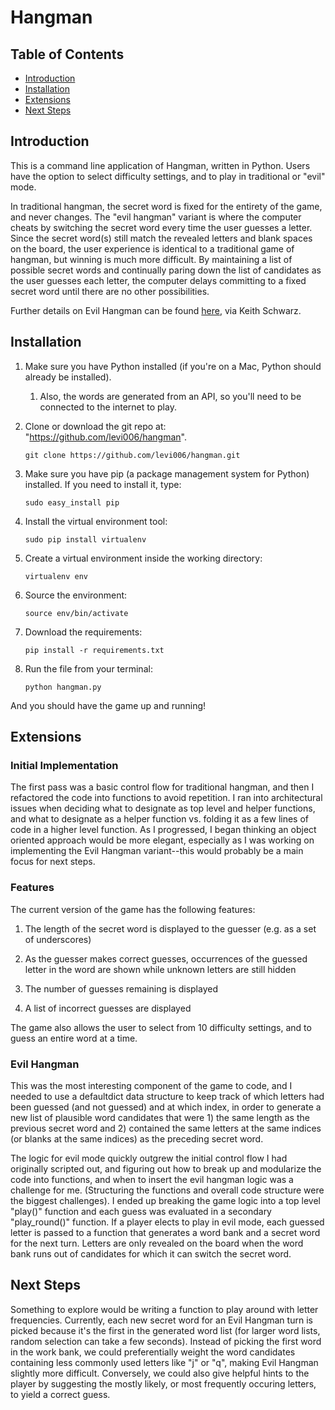 # Hangman

## Table of Contents
- [Introduction](#introduction)
- [Installation](#installation)
- [Extensions](#extensions)
- [Next Steps](#next-steps)
 

## Introduction

This is a command line application of Hangman, written in Python.  Users have the option to select difficulty settings, and to play in traditional or "evil" mode. 

In traditional hangman, the secret word is fixed for the entirety of the game, and never changes. The "evil hangman" variant is where the computer cheats by switching the secret word every time the user guesses a letter. Since the secret word(s) still match the revealed letters and blank spaces on the board, the user experience is identical to a traditional game of hangman, but winning is much more difficult. By maintaining a list of possible secret words and continually paring down the list of candidates as the user guesses each letter, the computer delays committing to a fixed secret word until there are no other possibilities. 

Further details on Evil Hangman can be found [here](http://www.keithschwarz.com/cs106l/spring2010/handouts/020_Assignment_1_Evil_Hangman.pdf), via Keith Schwarz. 

## Installation

1. Make sure you have Python installed (if you're on a Mac, Python should already be installed).

	1. Also, the words are generated from an API, so you'll need to be connected to the internet to play. 

1. Clone or download the git repo at: "https://github.com/levi006/hangman".

     `git clone https://github.com/levi006/hangman.git`

1. Make sure you have pip (a package management system for Python) installed. If you need to install it, type:  

     `sudo easy_install pip`

1. Install the virtual environment tool:

     `sudo pip install virtualenv`

1. Create a virtual environment inside the working directory:

     `virtualenv env`

1. Source the environment:

     `source env/bin/activate`

1. Download the requirements:

     `pip install -r requirements.txt`

1. Run the file from your terminal:

     `python hangman.py`

And you should have the game up and running!


## Extensions 

### Initial Implementation

The first pass was a basic control flow for traditional hangman, and then I refactored the code into functions to avoid repetition. I ran into architectural issues when deciding what to designate as top level and helper functions, and what to designate as a helper function vs. folding it as a few lines of code in a higher level function. As I progressed, I began thinking an object oriented approach would be more elegant, especially as I was working on implementing the Evil Hangman variant--this would probably be a main focus for next steps.


### Features

The current version of the game has the following features:

1. The length of the secret word is displayed to the guesser (e.g. as a set of underscores)

1. As the guesser makes correct guesses, occurrences of the guessed letter in the word
are shown while unknown letters are still hidden

1. The number of guesses remaining is displayed

1. A list of incorrect guesses are displayed  

The game also allows the user to select from 10 difficulty settings, and to guess an entire word at a time.   

### Evil Hangman

This was the most interesting component of the game to code, and I needed to use a defaultdict data structure to keep track of which letters had been guessed (and not guessed) and at which index, in order to generate a new list of plausible word candidates that were 1) the same length as the previous secret word and 2) contained the same letters at the same indices (or blanks at the same indices) as the preceding secret word. 

The logic for evil mode quickly outgrew the initial control flow I had originally scripted out, and figuring out how to break up and modularize the code into functions, and when to insert the evil hangman logic was a challenge for me. (Structuring the functions and overall code structure were the biggest challenges). I ended up breaking the game logic into a top level "play()" function and each guess was evaluated in a secondary "play_round()" function. If a player elects to play in evil mode, each guessed letter is passed to a function that generates a word bank and a secret word for the next turn. Letters are only revealed on the board when the word bank runs out of candidates for which it can switch the secret word.

## Next Steps

Something to explore would be writing a function to play around with letter frequencies. Currently, each new secret word for an Evil Hangman turn is picked because it's the first in the generated word list (for larger word lists, random selection can take a few seconds). Instead of picking the first word in the work bank, we could preferentially weight the word candidates containing less commonly used letters like "j" or "q", making Evil Hangman slightly more difficult. Conversely, we could also give helpful hints to the player by suggesting the mostly likely, or most frequently occuring letters, to yield a correct guess.  






